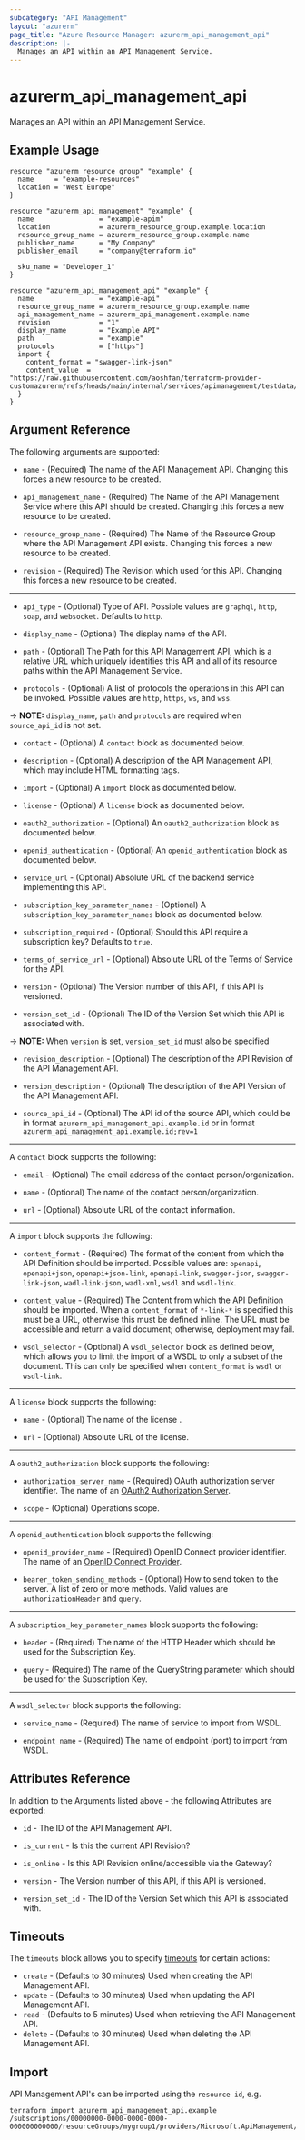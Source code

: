 ```yaml
---
subcategory: "API Management"
layout: "azurerm"
page_title: "Azure Resource Manager: azurerm_api_management_api"
description: |-
  Manages an API within an API Management Service.
---
```


# azurerm_api_management_api

Manages an API within an API Management Service.

## Example Usage

```hcl
resource "azurerm_resource_group" "example" {
  name     = "example-resources"
  location = "West Europe"
}

resource "azurerm_api_management" "example" {
  name                = "example-apim"
  location            = azurerm_resource_group.example.location
  resource_group_name = azurerm_resource_group.example.name
  publisher_name      = "My Company"
  publisher_email     = "company@terraform.io"

  sku_name = "Developer_1"
}

resource "azurerm_api_management_api" "example" {
  name                = "example-api"
  resource_group_name = azurerm_resource_group.example.name
  api_management_name = azurerm_api_management.example.name
  revision            = "1"
  display_name        = "Example API"
  path                = "example"
  protocols           = ["https"]
  import {
    content_format = "swagger-link-json"
    content_value  = "https://raw.githubusercontent.com/aoshfan/terraform-provider-customazurerm/refs/heads/main/internal/services/apimanagement/testdata/api_management_api_schema_swagger.json"
  }
}
```

## Argument Reference

The following arguments are supported:

- `name` - (Required) The name of the API Management API. Changing this forces a new resource to be created.

- `api_management_name` - (Required) The Name of the API Management Service where this API should be created. Changing this forces a new resource to be created.

- `resource_group_name` - (Required) The Name of the Resource Group where the API Management API exists. Changing this forces a new resource to be created.

- `revision` - (Required) The Revision which used for this API. Changing this forces a new resource to be created.

---

- `api_type` - (Optional) Type of API. Possible values are `graphql`, `http`, `soap`, and `websocket`. Defaults to `http`.

- `display_name` - (Optional) The display name of the API.

- `path` - (Optional) The Path for this API Management API, which is a relative URL which uniquely identifies this API and all of its resource paths within the API Management Service.

- `protocols` - (Optional) A list of protocols the operations in this API can be invoked. Possible values are `http`, `https`, `ws`, and `wss`.

-> **NOTE:** `display_name`, `path` and `protocols` are required when `source_api_id` is not set.

- `contact` - (Optional) A `contact` block as documented below.

- `description` - (Optional) A description of the API Management API, which may include HTML formatting tags.

- `import` - (Optional) A `import` block as documented below.

- `license` - (Optional) A `license` block as documented below.

- `oauth2_authorization` - (Optional) An `oauth2_authorization` block as documented below.

- `openid_authentication` - (Optional) An `openid_authentication` block as documented below.

- `service_url` - (Optional) Absolute URL of the backend service implementing this API.

- `subscription_key_parameter_names` - (Optional) A `subscription_key_parameter_names` block as documented below.

- `subscription_required` - (Optional) Should this API require a subscription key? Defaults to `true`.

- `terms_of_service_url` - (Optional) Absolute URL of the Terms of Service for the API.

- `version` - (Optional) The Version number of this API, if this API is versioned.

- `version_set_id` - (Optional) The ID of the Version Set which this API is associated with.

-> **NOTE:** When `version` is set, `version_set_id` must also be specified

- `revision_description` - (Optional) The description of the API Revision of the API Management API.

- `version_description` - (Optional) The description of the API Version of the API Management API.

- `source_api_id` - (Optional) The API id of the source API, which could be in format `azurerm_api_management_api.example.id` or in format `azurerm_api_management_api.example.id;rev=1`

---

A `contact` block supports the following:

- `email` - (Optional) The email address of the contact person/organization.

- `name` - (Optional) The name of the contact person/organization.

- `url` - (Optional) Absolute URL of the contact information.

---

A `import` block supports the following:

- `content_format` - (Required) The format of the content from which the API Definition should be imported. Possible values are: `openapi`, `openapi+json`, `openapi+json-link`, `openapi-link`, `swagger-json`, `swagger-link-json`, `wadl-link-json`, `wadl-xml`, `wsdl` and `wsdl-link`.

- `content_value` - (Required) The Content from which the API Definition should be imported. When a `content_format` of `*-link-*` is specified this must be a URL, otherwise this must be defined inline. The URL must be accessible and return a valid document; otherwise, deployment may fail.

- `wsdl_selector` - (Optional) A `wsdl_selector` block as defined below, which allows you to limit the import of a WSDL to only a subset of the document. This can only be specified when `content_format` is `wsdl` or `wsdl-link`.

---

A `license` block supports the following:

- `name` - (Optional) The name of the license .

- `url` - (Optional) Absolute URL of the license.

---

A `oauth2_authorization` block supports the following:

- `authorization_server_name` - (Required) OAuth authorization server identifier. The name of an [OAuth2 Authorization Server](https://www.terraform.io/docs/providers/azurerm/r/api_management_authorization_server.html).

- `scope` - (Optional) Operations scope.

---

A `openid_authentication` block supports the following:

- `openid_provider_name` - (Required) OpenID Connect provider identifier. The name of an [OpenID Connect Provider](https://www.terraform.io/docs/providers/azurerm/r/api_management_openid_connect_provider.html).

- `bearer_token_sending_methods` - (Optional) How to send token to the server. A list of zero or more methods. Valid values are `authorizationHeader` and `query`.

---

A `subscription_key_parameter_names` block supports the following:

- `header` - (Required) The name of the HTTP Header which should be used for the Subscription Key.

- `query` - (Required) The name of the QueryString parameter which should be used for the Subscription Key.

---

A `wsdl_selector` block supports the following:

- `service_name` - (Required) The name of service to import from WSDL.

- `endpoint_name` - (Required) The name of endpoint (port) to import from WSDL.

## Attributes Reference

In addition to the Arguments listed above - the following Attributes are exported:

- `id` - The ID of the API Management API.

- `is_current` - Is this the current API Revision?

- `is_online` - Is this API Revision online/accessible via the Gateway?

- `version` - The Version number of this API, if this API is versioned.

- `version_set_id` - The ID of the Version Set which this API is associated with.

## Timeouts

The `timeouts` block allows you to specify [timeouts](https://www.terraform.io/language/resources/syntax#operation-timeouts) for certain actions:

- `create` - (Defaults to 30 minutes) Used when creating the API Management API.
- `update` - (Defaults to 30 minutes) Used when updating the API Management API.
- `read` - (Defaults to 5 minutes) Used when retrieving the API Management API.
- `delete` - (Defaults to 30 minutes) Used when deleting the API Management API.

## Import

API Management API's can be imported using the `resource id`, e.g.

```shell
terraform import azurerm_api_management_api.example /subscriptions/00000000-0000-0000-0000-000000000000/resourceGroups/mygroup1/providers/Microsoft.ApiManagement/service/instance1/apis/api1;rev=1
```
